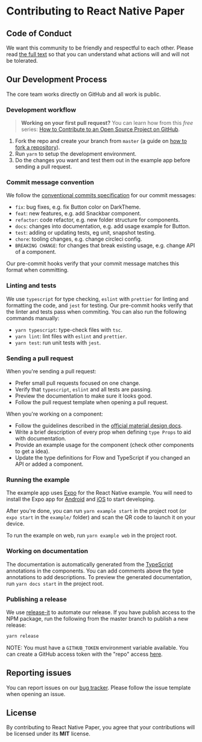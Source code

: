 # Contributing to React Native Paper

## Code of Conduct

We want this community to be friendly and respectful to each other. Please read [the full text](https://callstack.com/code-of-conduct/?utm_source=github.com&utm_medium=referral&utm_campaign=react-native-paper&utm_term=code-of-conduct) so that you can understand what actions will and will not be tolerated.

## Our Development Process

The core team works directly on GitHub and all work is public.

### Development workflow

> **Working on your first pull request?** You can learn how from this *free* series: [How to Contribute to an Open Source Project on GitHub](https://egghead.io/series/how-to-contribute-to-an-open-source-project-on-github).

1. Fork the repo and create your branch from `master` (a guide on [how to fork a repository](https://help.github.com/articles/fork-a-repo/)).
2. Run `yarn` to setup the development environment.
3. Do the changes you want and test them out in the example app before sending a pull request.

### Commit message convention

We follow the [conventional commits specification](https://www.conventionalcommits.org/en) for our commit messages:

* `fix`: bug fixes, e.g. fix Button color on DarkTheme.
* `feat`: new features, e.g. add Snackbar component.
* `refactor`: code refactor, e.g. new folder structure for components.
* `docs`: changes into documentation, e.g. add usage example for Button.
* `test`: adding or updating tests, eg unit, snapshot testing.
* `chore`: tooling changes, e.g. change circleci config.
* `BREAKING CHANGE`: for changes that break existing usage, e.g. change API of a component.

Our pre-commit hooks verify that your commit message matches this format when committing.

### Linting and tests

We use `typescript` for type checking, `eslint` with `prettier` for linting and formatting the code, and `jest` for testing. Our pre-commit hooks verify that the linter and tests pass when commiting. You can also run the following commands manually:

* `yarn typescript`: type-check files with `tsc`.
* `yarn lint`: lint files with `eslint` and `prettier`.
* `yarn test`: run unit tests with `jest`.

### Sending a pull request

When you're sending a pull request:

* Prefer small pull requests focused on one change.
* Verify that `typescript`, `eslint` and all tests are passing.
* Preview the documentation to make sure it looks good.
* Follow the pull request template when opening a pull request.

When you're working on a component:

* Follow the guidelines described in the [official material design docs](https://material.io/guidelines/).
* Write a brief description of every prop when defining `type Props` to aid with documentation.
* Provide an example usage for the component (check other components to get a idea).
* Update the type definitions for Flow and TypeScript if you changed an API or added a component.

### Running the example

The example app uses [Expo](https://expo.io/) for the React Native example. You will need to install the Expo app for [Android](https://play.google.com/store/apps/details?id=host.exp.exponent) and [iOS](https://itunes.apple.com/app/apple-store/id982107779) to start developing.

After you're done, you can run `yarn example start` in the project root (or `expo start` in the `example/` folder) and scan the QR code to launch it on your device.

To run the example on web, run `yarn example web` in the project root.

### Working on documentation

The documentation is automatically generated from the [TypeScript](https://www.typescriptlang.org/) annotations in the components. You can add comments above the type annotations to add descriptions. To preview the generated documentation, run `yarn docs start` in the project root.

### Publishing a release

We use [release-it](https://github.com/webpro/release-it) to automate our release. If you have publish access to the NPM package, run the following from the master branch to publish a new release:

```sh
yarn release
```

NOTE: You must have a `GITHUB_TOKEN` environment variable available. You can create a GitHub access token with the "repo" access [here](https://github.com/settings/tokens).

## Reporting issues

You can report issues on our [bug tracker](https://github.com/callstack/react-native-paper/issues). Please follow the issue template when opening an issue.

## License

By contributing to React Native Paper, you agree that your contributions will be licensed under its **MIT** license.
